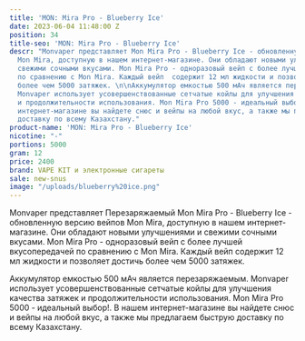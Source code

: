 ```yaml
---
title: 'MON: Mira Pro - Blueberry Ice'
date: 2023-06-04 11:48:00 Z
position: 34
title-seo: 'MON: Mira Pro - Blueberry Ice'
descr: "Monvaper представляет Mon Mira Pro - Blueberry Ice - обновленную версию вейпов
  Mon Mira, доступную в нашем интернет-магазине. Они обладают новыми улучшениями и
  свежими сочными вкусами. Mon Mira Pro - одноразовый вейп с более лучшей вкусопередачей
  по сравнению с Mon Mira. Каждый вейп  содержит 12 мл жидкости и позволяет достичь
  более чем 5000 затяжек. \n\nАккумулятор емкостью 500 мАч является перезаряжаемым.
  Monvaper использует усовершенствованные сетчатые койлы для улучшения качества затяжек
  и продолжительности использования. Mon Mira Pro 5000 - идеальный выбор!. В нашем
  интернет-магазине вы найдете снюс и вейпы на любой вкус, а также мы предлагаем быструю
  доставку по всему Казахстану."
product-name: 'MON: Mira Pro - Blueberry Ice'
nicotine: "-"
portions: 5000
gram: 12
price: 2400
brand: VAPE KIT и электронные сигареты
sale: new-snus
image: "/uploads/blueberry%20ice.png"
---
```


Monvaper представляет Перезаряжаемый Mon Mira Pro - Blueberry Ice - обновленную версию вейпов Mon Mira, доступную в нашем интернет-магазине. Они обладают новыми улучшениями и свежими сочными вкусами. Mon Mira Pro - одноразовый вейп с более лучшей вкусопередачей по сравнению с Mon Mira. Каждый вейп  содержит 12 мл жидкости и позволяет достичь более чем 5000 затяжек. 

Аккумулятор емкостью 500 мАч является перезаряжаемым. Monvaper использует усовершенствованные сетчатые койлы для улучшения качества затяжек и продолжительности использования. Mon Mira Pro 5000 - идеальный выбор!. В нашем интернет-магазине вы найдете снюс и вейпы на любой вкус, а также мы предлагаем быструю доставку по всему Казахстану.